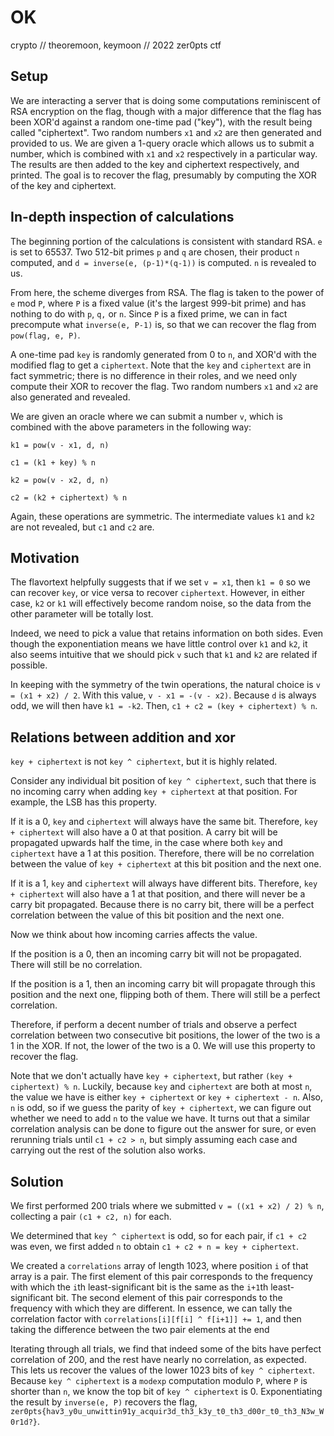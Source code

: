 # OK
crypto // theoremoon, keymoon // 2022 zer0pts ctf

## Setup

We are interacting a server that is doing some computations reminiscent of RSA encryption on the flag, though with a major difference that the flag has been XOR'd against a random one-time pad ("key"), with the result being called "ciphertext".  Two random numbers `x1` and `x2` are then generated and provided to us.  We are given a 1-query oracle which allows us to submit a number, which is combined with `x1` and `x2` respectively in a particular way.  The results are then added to the key and ciphertext respectively, and printed.  The goal is to recover the flag, presumably by computing the XOR of the key and ciphertext.

## In-depth inspection of calculations

The beginning portion of the calculations is consistent with standard RSA.  `e` is set to 65537.  Two 512-bit primes `p` and `q` are chosen, their product `n` computed, and `d = inverse(e, (p-1)*(q-1))` is computed.  `n` is revealed to us.

From here, the scheme diverges from RSA.  The flag is taken to the power of `e` mod `P`, where `P` is a fixed value (it's the largest 999-bit prime) and has nothing to do with `p`, `q,` or `n`.  Since `P` is a fixed prime, we can in fact precompute what `inverse(e, P-1)` is, so that we can recover the flag from `pow(flag, e, P)`.

A one-time pad `key` is randomly generated from 0 to `n`, and XOR'd with the modified flag to get a `ciphertext`.  Note that the `key` and `ciphertext` are in fact symmetric; there is no difference in their roles, and we need only compute their XOR to recover the flag.  Two random numbers `x1` and `x2` are also generated and revealed.

We are given an oracle where we can submit a number `v`, which is combined with the above parameters in the following way:

`k1 = pow(v - x1, d, n)`

`c1 = (k1 + key) % n`

`k2 = pow(v - x2, d, n)`

`c2 = (k2 + ciphertext) % n`

Again, these operations are symmetric.  The intermediate values `k1` and `k2` are not revealed, but `c1` and `c2` are.

## Motivation

The flavortext helpfully suggests that if we set `v = x1`, then `k1 = 0` so we can recover `key`, or vice versa to recover `ciphertext`.  However, in either case, `k2` or `k1` will effectively become random noise, so the data from the other parameter will be totally lost.

Indeed, we need to pick a value that retains information on both sides.  Even though the exponentiation means we have little control over `k1` and `k2`, it also seems intuitive that we should pick `v` such that `k1` and `k2` are related if possible.

In keeping with the symmetry of the twin operations, the natural choice is `v = (x1 + x2) / 2`.  With this value, `v - x1 = -(v - x2)`.  Because `d` is always odd, we will then have `k1 = -k2`.  Then, `c1 + c2 = (key + ciphertext) % n`.

## Relations between addition and xor

`key + ciphertext` is not `key ^ ciphertext`, but it is highly related.

Consider any individual bit position of `key ^ ciphertext`, such that there is no incoming carry when adding `key + ciphertext` at that position.  For example, the LSB has this property.

If it is a 0, `key` and `ciphertext` will always have the same bit.  Therefore, `key + ciphertext` will also have a 0 at that position.  A carry bit will be propagated upwards half the time, in the case where both `key` and `ciphertext` have a 1 at this position.  Therefore, there will be no correlation between the value of `key + ciphertext` at this bit position and the next one.

If it is a 1, `key` and `ciphertext` will always have different bits.  Therefore, `key + ciphertext` will also have a 1 at that position, and there will never be a carry bit propagated.  Because there is no carry bit, there will be a perfect correlation between the value of this bit position and the next one.

Now we think about how incoming carries affects the value.

If the position is a 0, then an incoming carry bit will not be propagated.  There will still be no correlation.

If the position is a 1, then an incoming carry bit will propagate through this position and the next one, flipping both of them.  There will still be a perfect correlation.

Therefore, if perform a decent number of trials and observe a perfect correlation between two consecutive bit positions, the lower of the two is a 1 in the XOR.  If not, the lower of the two is a 0.  We will use this property to recover the flag.

Note that we don't actually have `key + ciphertext`, but rather `(key + ciphertext) % n`.  Luckily, because `key` and `ciphertext` are both at most `n`, the value we have is either `key + ciphertext` or `key + ciphertext - n`.  Also, `n` is odd, so if we guess the parity of `key + ciphertext`, we can figure out whether we need to add `n` to the value we have.  It turns out that a similar correlation analysis can be done to figure out the answer for sure, or even rerunning trials until `c1 + c2 > n`, but simply assuming each case and carrying out the rest of the solution also works.

## Solution

We first performed 200 trials where we submitted `v = ((x1 + x2) / 2) % n`, collecting a pair `(c1 + c2, n)` for each.

We determined that `key ^ ciphertext` is odd, so for each pair, if `c1 + c2` was even, we first added `n` to obtain `c1 + c2 + n = key + ciphertext`.

We created a `correlations` array of length 1023, where position `i` of that array is a pair.  The first element of this pair corresponds to the frequency with which the `i`th least-significant bit is the same as the `i+1`th least-significant bit.  The second element of this pair corresponds to the frequency with which they are different.  In essence, we can tally the correlation factor with `correlations[i][f[i] ^ f[i+1]] += 1`, and then taking the difference between the two pair elements at the end

Iterating through all trials, we find that indeed some of the bits have perfect correlation of 200, and the rest have nearly no correlation, as expected.  This lets us recover the values of the lower 1023 bits of `key ^ ciphertext`.  Because `key ^ ciphertext` is a `modexp` computation modulo `P`, where `P` is shorter than `n`, we know the top bit of `key ^ ciphertext` is 0.  Exponentiating the result by `inverse(e, P)` recovers the flag, `zer0pts{hav3_y0u_unwittin91y_acquir3d_th3_k3y_t0_th3_d00r_t0_th3_N3w_W0r1d?}`.
